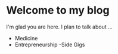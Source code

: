 # Welcome to my blog

I'm glad you are here. I plan to talk about ...
- Medicine
- Entrepreneurship
-Side Gigs
